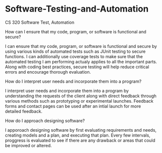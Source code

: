 # Software-Testing-and-Automation
CS 320 Software Test, Automation

How can I ensure that my code, program, or software is functional and secure?

I can ensure that my code, program, or software is functional and secure by using various kinds of automated tests such as JUnit testing to secure functions. I can additionally use coverage tests to make sure that the automated testing I am performing actualy applies to all the important parts. Along with coding best practices, secure testing will help reduce critical errors and encourage thorough evaluation.

How do I interpret user needs and incorporate them into a program?

I interpret user needs and incorporate them into a program by understanding the requests of the client along with direct feedback through various methods such as prototyping or experimental launches. Feedback forms and contact pages can be used after an intial launch for more detailed feedback.

How do I approach designing software?

I apporoach designing software by first evaluating requirements and needs, creating models and a plan, and executing that plan. Every few intervals, proggress is evaluated to see if there are any drawback or areas that could be improved or altered.
